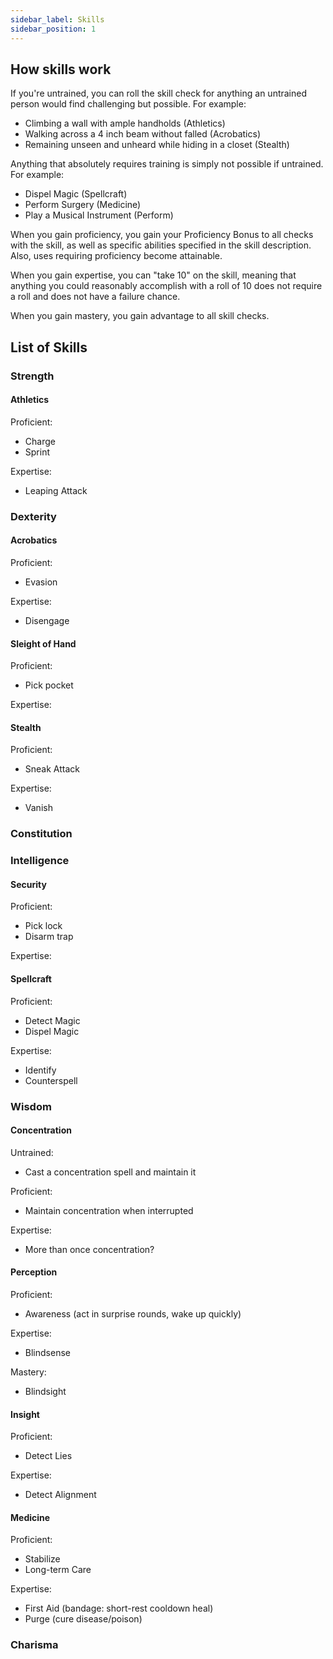 ```yaml
---
sidebar_label: Skills
sidebar_position: 1
---
```


## How skills work

If you're untrained, you can roll the skill check for anything an untrained person would find challenging but possible. For example:
- Climbing a wall with ample handholds (Athletics)
- Walking across a 4 inch beam without falled (Acrobatics)
- Remaining unseen and unheard while hiding in a closet (Stealth)

Anything that absolutely requires training is simply not possible if untrained. For example:
- Dispel Magic (Spellcraft)
- Perform Surgery (Medicine)
- Play a Musical Instrument (Perform)

When you gain proficiency, you gain your Proficiency Bonus to all checks with the skill, as well as specific abilities specified in the skill description. Also, uses requiring proficiency become attainable.

When you gain expertise, you can "take 10" on the skill, meaning that anything you could reasonably accomplish with a roll of 10 does not require a roll and does not have a failure chance.

When you gain mastery, you gain advantage to all skill checks.


## List of Skills


### Strength

#### Athletics
Proficient:
- Charge
- Sprint

Expertise:
- Leaping Attack


### Dexterity

#### Acrobatics
Proficient:
- Evasion

Expertise:
- Disengage


#### Sleight of Hand
Proficient:
- Pick pocket

Expertise:


#### Stealth
Proficient:
- Sneak Attack

Expertise:
- Vanish



### Constitution


### Intelligence

#### Security
Proficient:
- Pick lock
- Disarm trap

Expertise:

#### Spellcraft
Proficient:
- Detect Magic
- Dispel Magic

Expertise:
- Identify
- Counterspell



### Wisdom

#### Concentration
Untrained:
- Cast a concentration spell and maintain it

Proficient:
- Maintain concentration when interrupted

Expertise:
- More than once concentration?

#### Perception
Proficient:
- Awareness (act in surprise rounds, wake up quickly)

Expertise:
- Blindsense

Mastery:
- Blindsight


#### Insight
Proficient:
- Detect Lies

Expertise:
- Detect Alignment


#### Medicine
Proficient:
- Stabilize
- Long-term Care

Expertise:
- First Aid (bandage: short-rest cooldown heal)
- Purge (cure disease/poison)

### Charisma


